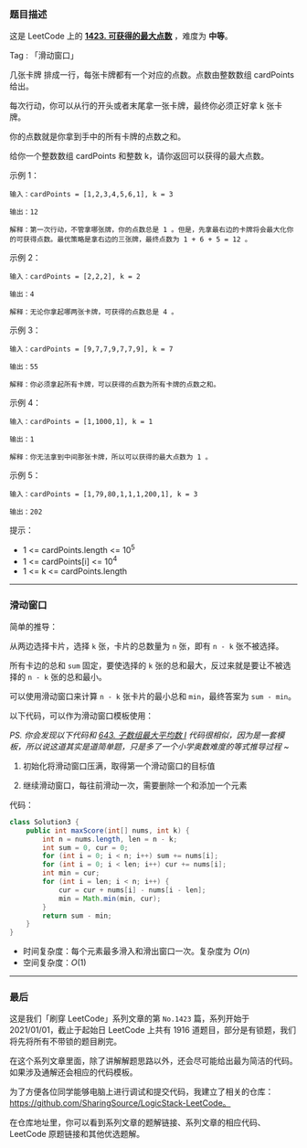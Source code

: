 ### 题目描述

这是 LeetCode 上的 **[1423. 可获得的最大点数](https://leetcode-cn.com/problems/maximum-points-you-can-obtain-from-cards/solution/jian-dan-de-hua-dong-chuang-kou-he-kuai-1go5h/)** ，难度为 **中等**。

Tag : 「滑动窗口」




几张卡牌 排成一行，每张卡牌都有一个对应的点数。点数由整数数组 cardPoints 给出。

每次行动，你可以从行的开头或者末尾拿一张卡牌，最终你必须正好拿 k 张卡牌。

你的点数就是你拿到手中的所有卡牌的点数之和。

给你一个整数数组 cardPoints 和整数 k，请你返回可以获得的最大点数。



示例 1：
```
输入：cardPoints = [1,2,3,4,5,6,1], k = 3

输出：12

解释：第一次行动，不管拿哪张牌，你的点数总是 1 。但是，先拿最右边的卡牌将会最大化你的可获得点数。最优策略是拿右边的三张牌，最终点数为 1 + 6 + 5 = 12 。
```
示例 2：
```
输入：cardPoints = [2,2,2], k = 2

输出：4

解释：无论你拿起哪两张卡牌，可获得的点数总是 4 。
```
示例 3：
```
输入：cardPoints = [9,7,7,9,7,7,9], k = 7

输出：55

解释：你必须拿起所有卡牌，可以获得的点数为所有卡牌的点数之和。
```
示例 4：
```
输入：cardPoints = [1,1000,1], k = 1

输出：1

解释：你无法拿到中间那张卡牌，所以可以获得的最大点数为 1 。 
```
示例 5：
```
输入：cardPoints = [1,79,80,1,1,1,200,1], k = 3

输出：202
```

提示：
* 1 <= cardPoints.length <= $10^5$
* 1 <= cardPoints[i] <= $10^4$
* 1 <= k <= cardPoints.length

---

### 滑动窗口

简单的推导：

从两边选择卡片，选择 `k` 张，卡片的总数量为 `n` 张，即有 `n - k` 张不被选择。

所有卡边的总和 `sum` 固定，要使选择的 `k` 张的总和最大，反过来就是要让不被选择的 `n - k` 张的总和最小。

可以使用滑动窗口来计算 `n - k` 张卡片的最小总和 `min`，最终答案为 `sum - min`。

以下代码，可以作为滑动窗口模板使用：

*PS. 你会发现以下代码和 [643. 子数组最大平均数 I](https://leetcode-cn.com/problems/maximum-average-subarray-i/solution/hua-dong-chuang-kou-luo-ti-han-mo-ban-by-buo3/) 代码很相似，因为是一套模板，所以说这道其实是道简单题，只是多了一个小学奥数难度的等式推导过程 ~*

1. 初始化将滑动窗口压满，取得第一个滑动窗口的目标值

2. 继续滑动窗口，每往前滑动一次，需要删除一个和添加一个元素

代码：
```Java []
class Solution3 {
    public int maxScore(int[] nums, int k) {
        int n = nums.length, len = n - k;
        int sum = 0, cur = 0;
        for (int i = 0; i < n; i++) sum += nums[i];
        for (int i = 0; i < len; i++) cur += nums[i]; 
        int min = cur;
        for (int i = len; i < n; i++) { 
            cur = cur + nums[i] - nums[i - len]; 
            min = Math.min(min, cur);
        }
        return sum - min;
    }
}
```
* 时间复杂度：每个元素最多滑入和滑出窗口一次。复杂度为 $O(n)$
* 空间复杂度：$O(1)$

---

### 最后

这是我们「刷穿 LeetCode」系列文章的第 `No.1423` 篇，系列开始于 2021/01/01，截止于起始日 LeetCode 上共有 1916 道题目，部分是有锁题，我们将先将所有不带锁的题目刷完。

在这个系列文章里面，除了讲解解题思路以外，还会尽可能给出最为简洁的代码。如果涉及通解还会相应的代码模板。

为了方便各位同学能够电脑上进行调试和提交代码，我建立了相关的仓库：https://github.com/SharingSource/LogicStack-LeetCode。

在仓库地址里，你可以看到系列文章的题解链接、系列文章的相应代码、LeetCode 原题链接和其他优选题解。

